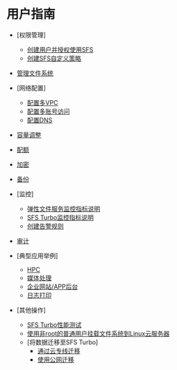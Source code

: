 # 用户指南

-   [权限管理]
    -   [创建用户并授权使用SFS](创建用户并授权使用SFS.md)
    -   [创建SFS自定义策略](创建SFS自定义策略.md)

-   [管理文件系统](管理文件系统.md)
-   [网络配置]
    -   [配置多VPC](配置多VPC.md)
    -   [配置多账号访问](配置多账号访问.md)
    -   [配置DNS](配置DNS.md)

-   [容量调整](容量调整.md)
-   [配额](配额.md)
-   [加密](加密.md)
-   [备份](备份.md)
-   [监控]
    -   [弹性文件服务监控指标说明](弹性文件服务监控指标说明.md)
    -   [SFS Turbo监控指标说明](SFS-Turbo监控指标说明.md)
    -   [创建告警规则](创建告警规则.md)

-   [审计](审计.md)
-   [典型应用举例]
    -   [HPC](HPC.md)
    -   [媒体处理](媒体处理.md)
    -   [企业网站/APP后台](企业网站-APP后台.md)
    -   [日志打印](日志打印.md)

-   [其他操作]
    -   [SFS Turbo性能测试](SFS-Turbo性能测试.md)
    -   [使用非root的普通用户挂载文件系统到Linux云服务器](使用非root的普通用户挂载文件系统到Linux云服务器.md)
    -   [将数据迁移至SFS Turbo]
        -   [通过云专线迁移](通过云专线迁移.md)
        -   [使用公网迁移](使用公网迁移.md)

